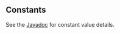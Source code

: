 ## Constants

See the [Javadoc](http://code.citytechinc.com/bedrock/apidocs/com/citytechinc/aem/bedrock/constants/package-summary.html) for constant value details.